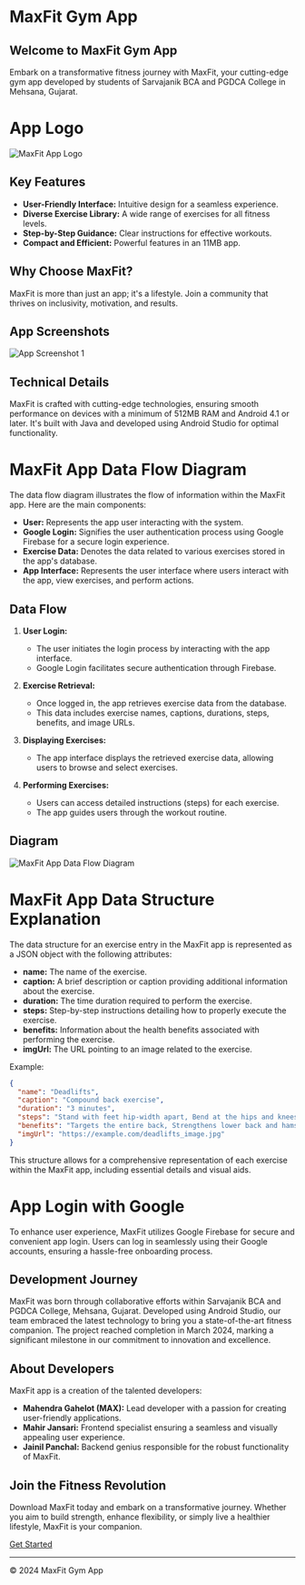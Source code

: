 # MaxFit Gym App

## Welcome to MaxFit Gym App

Embark on a transformative fitness journey with MaxFit, your cutting-edge gym app developed by students of Sarvajanik BCA and PGDCA College in Mehsana, Gujarat.

# App Logo

![MaxFit App Logo](Files/logo.png)

## Key Features

- **User-Friendly Interface:** Intuitive design for a seamless experience.
- **Diverse Exercise Library:** A wide range of exercises for all fitness levels.
- **Step-by-Step Guidance:** Clear instructions for effective workouts.
- **Compact and Efficient:** Powerful features in an 11MB app.

## Why Choose MaxFit?

MaxFit is more than just an app; it's a lifestyle. Join a community that thrives on inclusivity, motivation, and results.
## App Screenshots

![App Screenshot 1](maxfit.png)


## Technical Details

MaxFit is crafted with cutting-edge technologies, ensuring smooth performance on devices with a minimum of 512MB RAM and Android 4.1 or later. It's built with Java and developed using Android Studio for optimal functionality.

# MaxFit App Data Flow Diagram

The data flow diagram illustrates the flow of information within the MaxFit app. Here are the main components:

- **User:** Represents the app user interacting with the system.
- **Google Login:** Signifies the user authentication process using Google Firebase for a secure login experience.
- **Exercise Data:** Denotes the data related to various exercises stored in the app's database.
- **App Interface:** Represents the user interface where users interact with the app, view exercises, and perform actions.

## Data Flow

1. **User Login:**
   - The user initiates the login process by interacting with the app interface.
   - Google Login facilitates secure authentication through Firebase.

2. **Exercise Retrieval:**
   - Once logged in, the app retrieves exercise data from the database.
   - This data includes exercise names, captions, durations, steps, benefits, and image URLs.

3. **Displaying Exercises:**
   - The app interface displays the retrieved exercise data, allowing users to browse and select exercises.

4. **Performing Exercises:**
   - Users can access detailed instructions (steps) for each exercise.
   - The app guides users through the workout routine.

## Diagram
![MaxFit App Data Flow Diagram](Files/dfd.png)

# MaxFit App Data Structure Explanation

The data structure for an exercise entry in the MaxFit app is represented as a JSON object with the following attributes:

- **name:** The name of the exercise.
- **caption:** A brief description or caption providing additional information about the exercise.
- **duration:** The time duration required to perform the exercise.
- **steps:** Step-by-step instructions detailing how to properly execute the exercise.
- **benefits:** Information about the health benefits associated with performing the exercise.
- **imgUrl:** The URL pointing to an image related to the exercise.

Example:
```json
{
  "name": "Deadlifts",
  "caption": "Compound back exercise",
  "duration": "3 minutes",
  "steps": "Stand with feet hip-width apart, Bend at the hips and knees to lower the barbell, Keep your back straight, Lift the barbell by extending your hips and knees",
  "benefits": "Targets the entire back, Strengthens lower back and hamstrings",
  "imgUrl": "https://example.com/deadlifts_image.jpg"
}
```
This structure allows for a comprehensive representation of each exercise within the MaxFit app, including essential details and visual aids.

# App Login with Google

To enhance user experience, MaxFit utilizes Google Firebase for secure and convenient app login. Users can log in seamlessly using their Google accounts, ensuring a hassle-free onboarding process.


## Development Journey

MaxFit was born through collaborative efforts within Sarvajanik BCA and PGDCA College, Mehsana, Gujarat. Developed using Android Studio, our team embraced the latest technology to bring you a state-of-the-art fitness companion. The project reached completion in March 2024, marking a significant milestone in our commitment to innovation and excellence.

## About Developers

MaxFit app is a creation of the talented developers:

- **Mahendra Gahelot (MAX):** Lead developer with a passion for creating user-friendly applications.
- **Mahir Jansari:** Frontend specialist ensuring a seamless and visually appealing user experience.
- **Jainil Panchal:** Backend genius responsible for the robust functionality of MaxFit.

## Join the Fitness Revolution

Download MaxFit today and embark on a transformative journey. Whether you aim to build strength, enhance flexibility, or simply live a healthier lifestyle, MaxFit is your companion.

[Get Started](#)

---

&copy; 2024 MaxFit Gym App
